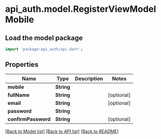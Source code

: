 # api_auth.model.RegisterViewModelMobile

## Load the model package
```dart
import 'package:api_auth/api.dart';
```

## Properties
Name | Type | Description | Notes
------------ | ------------- | ------------- | -------------
**mobile** | **String** |  | 
**fullName** | **String** |  | [optional] 
**email** | **String** |  | [optional] 
**password** | **String** |  | 
**confirmPassword** | **String** |  | [optional] 

[[Back to Model list]](../README.md#documentation-for-models) [[Back to API list]](../README.md#documentation-for-api-endpoints) [[Back to README]](../README.md)


